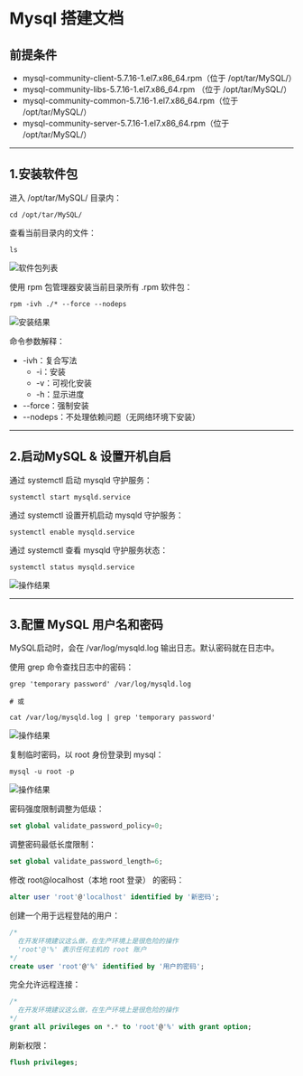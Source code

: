 # Mysql 搭建文档

## 前提条件
- mysql-community-client-5.7.16-1.el7.x86_64.rpm（位于 /opt/tar/MySQL/）
- mysql-community-libs-5.7.16-1.el7.x86_64.rpm  （位于 /opt/tar/MySQL/）
- mysql-community-common-5.7.16-1.el7.x86_64.rpm（位于 /opt/tar/MySQL/）
- mysql-community-server-5.7.16-1.el7.x86_64.rpm（位于 /opt/tar/MySQL/）

---

## 1.安装软件包
进入 /opt/tar/MySQL/ 目录内：
``` shell
cd /opt/tar/MySQL/
```

查看当前目录内的文件：
``` shell
ls
```
![软件包列表](./images/2_1.png)

使用 rpm 包管理器安装当前目录所有 .rpm 软件包：
``` shell
rpm -ivh ./* --force --nodeps
```
![安装结果](./images/2_2.png)

命令参数解释：  
* -ivh：复合写法   
  * -i：安装
  * -v：可视化安装
  * -h：显示进度
* --force：强制安装
* --nodeps：不处理依赖问题（无网络环境下安装）

---

## 2.启动MySQL & 设置开机自启
通过 systemctl 启动 mysqld 守护服务：
``` shell
systemctl start mysqld.service
```

通过 systemctl 设置开机启动 mysqld 守护服务：
``` shell
systemctl enable mysqld.service
```

通过 systemctl 查看 mysqld 守护服务状态：
``` shell
systemctl status mysqld.service
```
![操作结果](./images/3_1.png)

---

## 3.配置 MySQL 用户名和密码
MySQL启动时，会在 /var/log/mysqld.log 输出日志。默认密码就在日志中。  

使用 grep 命令查找日志中的密码：
``` shell
grep 'temporary password' /var/log/mysqld.log

# 或

cat /var/log/mysqld.log | grep 'temporary password'
```
![操作结果](./images/4_1.png)

复制临时密码，以 root 身份登录到 mysql：
``` shell
mysql -u root -p
```
![操作结果](./images/4_2.png)

密码强度限制调整为低级：
``` sql
set global validate_password_policy=0;
```

调整密码最低长度限制：
``` sql
set global validate_password_length=6;
```

修改 root@localhost（本地 root 登录） 的密码：
``` sql
alter user 'root'@'localhost' identified by '新密码';
```

创建一个用于远程登陆的用户：
``` sql
/*
  在开发环境建议这么做，在生产环境上是很危险的操作
  'root'@'%' 表示任何主机的 root 账户
*/
create user 'root'@'%' identified by '用户的密码';
```

完全允许远程连接：
``` sql
/*
  在开发环境建议这么做，在生产环境上是很危险的操作
*/
grant all privileges on *.* to 'root'@'%' with grant option;
```

刷新权限：
``` sql
flush privileges;
```
